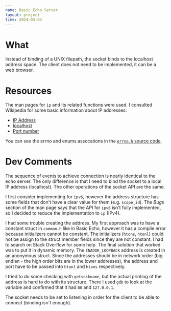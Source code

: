 ```yaml
---
name: Basic Echo Server
layout: project
time: 2024-03-04
---
```




# What

Instead of binding of a UNIX filepath, the socket binds to the localhost address space. The client does not need to be implemented, it can be a web browser.

# Resources

The man pages for `ip` and its related functions were used. I consulted Wikipedia
for some basic information about IP addresses:
- [IP Address](https://en.wikipedia.org/wiki/IP_address)
- [localhost](https://en.wikipedia.org/wiki/Localhost#Packet_processing)
- [Port number](https://en.wikipedia.org/wiki/Port_(computer_networking)#Use_in_URLs)

You can see the errno and enums assocations in the [`errno.h` source code](https://xenbits.xen.org/docs/unstable/hypercall/x86_64/include,public,errno.h.html).

# Dev Comments

The sequence of events to achieve connection is nearly identical to the echo 
server. The only difference is that I need to bind the socket to a local IP 
address (localhost). The other operations of the socket API are the same.

I first consider implementing for `ipv6`, however the address structure has some fields that don't have a clear value for them (e.g. `scope_id`). The *Bugs* section of the man page says that the API for `ipv6` isn't fully implemented, so I decided to reduce the implementation to `ip` (IPv4).

I had some trouble creating the address. My first approach was to have a constant struct in `common.h` like in Basic Echo, however it has a compile error because initializers cannot be constant. The initializers (`htons`, `htonl`) could not be assign to the struct member fields since they are not constant. I had to search on Stack Overflow for some help. The final solution that worked was to put it in dynamic memory. The `INADDR_LOOPBACK` address is created in an anonymous struct. Since the addresses should be in network order (big endian - the high order bits are in the lower addresses), the address and port have to be passed into `htonl` and `htons` respectively.

I tried to do some checking with `getsockname`, but the actual printing of the address is hard to do with its structure. There I used `gdb` to look at the variable and confirmed that it had `80` and `127.0.0.1`.

The socket needs to be set to listening in order for the client to be able to connect (binding isn't enough).